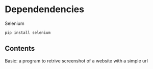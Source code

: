 # Dependendencies
Selenium

```python
pip install selenium
```


## Contents
Basic: a program to retrive screenshot of a website with a simple url